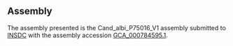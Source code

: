 

Assembly
--------

The assembly presented is the Cand\_albi\_P75016\_V1 assembly submitted
to [INSDC](http://www.insdc.org) with the assembly accession
[GCA\_000784595.1](http://www.ebi.ac.uk/ena/data/view/GCA_000784595.1).
